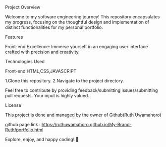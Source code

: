 Project Overview

Welcome to my software engineering journey! This repository encapsulates my progress, focusing on the thoughtful design and implementation of distinct functionalities for my personal portfolio.

Features

Front-end Excellence: Immerse yourself in an engaging user interface crafted with precision and creativity.


Technologies Used

Front-end:HTML,CSS,JAVASCRIPT

1.Clone this repository. 2.Navigate to the project directory.

Feel free to contribute by providing feedback/submitting issues/submitting pull requests. Your input is highly valued.

License

This project is done and managed by the owner of Github(Ruth Uwamahoro)


github page link : https://ruthuwamahoro.github.io/My-Brand-Ruth/portfolio.html

Explore, enjoy, and happy coding! 🚀
